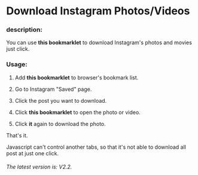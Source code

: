 # Download Instagram Photos/Videos

### description:
You can use **this bookmarklet** to download Instagram's photos and movies just click.  

### Usage:  

1. Add **this bookmarklet** to browser's bookmark list.

2. Go to Instagram "Saved" page.

3. Click the post you want to download.

4. Click **this bookmarklet** to open the photo or video.

5. Click **it** again to download the photo.

That's it.  

Javascript can't control another tabs, so that it's not able to download all post at just one click.

###### *The latest version is: V2.2.*
